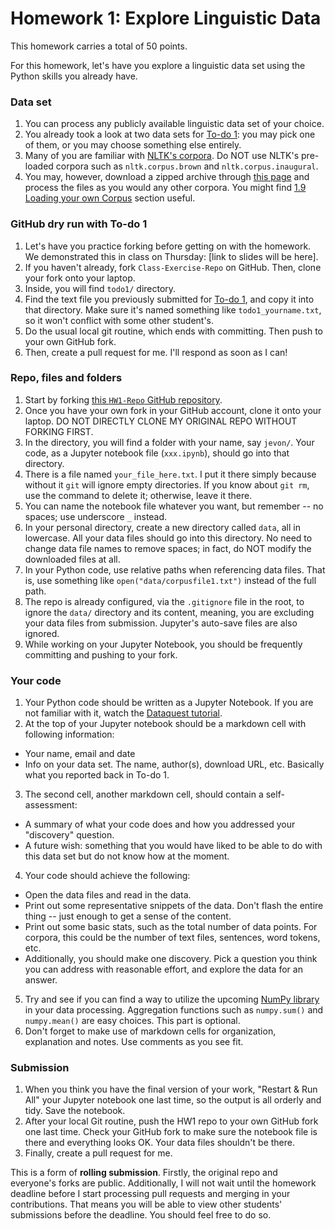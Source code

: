 # Homework 1: Explore Linguistic Data
This homework carries a total of 50 points.

For this homework, let's have you explore a linguistic data set using the Python skills you already have.

### Data set

1. You can process any publicly available linguistic data set of your choice.
1. You already took a look at two data sets for [To-do 1](https://github.com/Data-Science-for-Linguists-2020/Home/blob/master/todo.md#todo1): you may pick one of them, or you may choose something else entirely.
1. Many of you are familiar with [NLTK's corpora](http://www.nltk.org/nltk_data/). Do NOT use NLTK's pre-loaded corpora such as `nltk.corpus.brown` and `nltk.corpus.inaugural`.
1. You may, however, download a zipped archive through [this page](http://www.nltk.org/nltk_data/) and process the files as you would any other corpora. You might find [1.9 Loading your own Corpus](http://www.nltk.org/book/ch02.html#loading-your-own-corpus) section useful.


### GitHub dry run with To-do 1
1. Let's have you practice forking before getting on with the homework. We demonstrated this in class on Thursday: [link to slides will be here].
1. If you haven't already, fork `Class-Exercise-Repo` on GitHub. Then, clone your fork onto your laptop.
1. Inside, you will find `todo1/` directory.
1. Find the text file you previously submitted for [To-do 1](https://github.com/Data-Science-for-Linguists-2020/Home/blob/master/todo.md#todo1), and copy it into that directory. Make sure it's named something like `todo1_yourname.txt`, so it won't conflict with some other student's.
1. Do the usual local git routine, which ends with committing. Then push to your own GitHub fork.
1. Then, create a pull request for me. I'll respond as soon as I can!



### Repo, files and folders
1. Start by forking [this `HW1-Repo` GitHub repository](https://github.com/Data-Science-for-Linguists-2020/HW1-Repo).
1. Once you have your own fork in your GitHub account, clone it onto your laptop. DO NOT DIRECTLY CLONE MY ORIGINAL REPO WITHOUT FORKING FIRST.
1. In the directory, you will find a folder with your name, say `jevon/`. Your code, as a Jupyter notebook file (`xxx.ipynb`), should go into that directory.
1. There is a file named `your_file_here.txt`. I put it there simply because without it `git` will ignore empty directories. If you know about `git rm`, use the command to delete it; otherwise, leave it there.
1. You can name the notebook file whatever you want, but remember -- no spaces; use underscore `_` instead.
1. In your personal directory, create a new directory called `data`, all in lowercase. All your data files should go into this directory. No need to change data file names to remove spaces; in fact, do NOT modify the downloaded files at all.
1. In your Python code, use relative paths when referencing data files. That is, use something like  `open("data/corpusfile1.txt")` instead of the full path.
1. The repo is already configured, via the `.gitignore` file in the root, to ignore the `data/` directory and its content, meaning, you are excluding your data files from submission. Jupyter's auto-save files are also ignored.
1. While working on your Jupyter Notebook, you should be frequently committing and pushing to your fork.

### Your code
1. Your Python code should be written as a Jupyter Notebook. If you are not familiar with it, watch the [Dataquest tutorial](https://github.com/Data-Science-for-Linguists-2020/Home/blob/master/resources.md#tools).
1. At the top of your Jupyter notebook should be a markdown cell with following information:
  - Your name, email and date
  - Info on your data set. The name, author(s), download URL, etc. Basically what you reported back in To-do 1.
3. The second cell, another markdown cell, should contain a self-assessment:
  - A summary of what your code does and how you addressed your "discovery" question.
  - A future wish: something that you would have liked to be able to do with this data set but do not know how at the moment.
4. Your code should achieve the following:
  - Open the data files and read in the data.
  - Print out some representative snippets of the data. Don't flash the entire thing -- just enough to get a sense of the content.
  - Print out some basic stats, such as the total number of data points. For corpora, this could be the number of text files, sentences, word tokens, etc.
  - Additionally, you should make one discovery. Pick a question you think you can address with reasonable effort, and explore the data for an answer.
5. Try and see if you can find a way to utilize the upcoming [NumPy library](https://github.com/Data-Science-for-Linguists-2020/Home/blob/master/resources.md#data_processing) in your data processing. Aggregation functions such as `numpy.sum()` and `numpy.mean()` are easy choices. This part is optional.
6. Don't forget to make use of markdown cells for organization, explanation and notes. Use comments as you see fit.

### Submission
1. When you think you have the final version of your work, "Restart & Run All" your Jupyter notebook one last time, so the output is all orderly and tidy. Save the notebook.
1. After your local Git routine, push the HW1 repo to your own GitHub fork one last time. Check your GitHub fork to make sure the notebook file is there and everything looks OK. Your data files shouldn't be there.
1. Finally, create a pull request for me.


This is a form of **rolling submission**.
Firstly, the original repo and everyone's forks are public.
Additionally, I will not wait until the homework deadline before I start processing pull requests and merging in your contributions.
That means you will be able to view other students' submissions before the deadline. You should feel free to do so.
